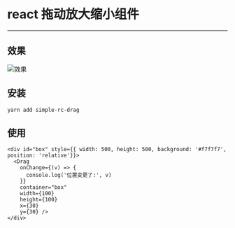 # react 拖动放大缩小组件
----

## 效果
![效果](http://static.runoob.com/images/runoob-logo.png)


## 安装
```yarn add simple-rc-drag```


## 使用

```
<div id="box" style={{ width: 500, height: 500, background: '#f7f7f7', position: 'relative'}}>
  <Drag
    onChange={(v) => {
      console.log('位置变更了:', v)
    }}
    container="box"
    width={100}
    height={100}
    x={30}
    y={30} />
</div>
```